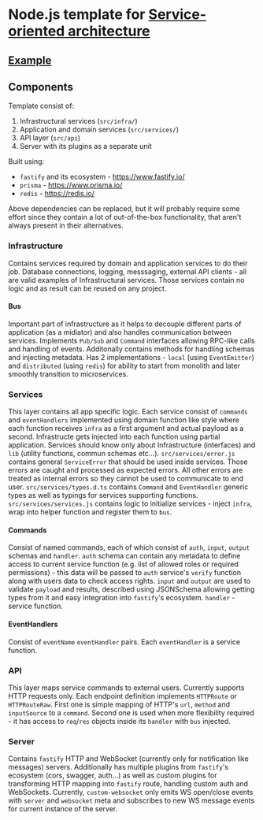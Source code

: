 # Node.js template for [Service-oriented architecture](https://en.wikipedia.org/wiki/Service-oriented_architecture)

## [Example](https://github.com/mprudnik/node-soa-template/tree/example)

## Components

Template consist of:
1. Infrastructural services (`src/infra/`)
1. Application and domain services (`src/services/`)
1. API layer (`src/api`)
1. Server with its plugins as a separate unit

Built using:
 - `fastify` and its ecosystem - https://www.fastify.io/
 - `prisma` - https://www.prisma.io/
 - `redis` - https://redis.io/

Above dependencies can be replaced, but it will probably require some effort since they contain
a lot of out-of-the-box functionality, that aren't always present in their alternatives.

### Infrastructure

Contains services required by domain and application services to do their job.
Database connections, logging, messsaging, external API clients - all are valid examples
of Infrastructural services. Those services contain no logic and as result can be reused
on any project.

#### Bus

Important part of infrastructure as it helps to decouple different parts of application
(as a midiator) and also handles communication between services. Implements `Pub/Sub` and
`Command` interfaces allowing RPC-like calls and handling of events. Additonally contains
methods for handling schemas and injecting metadata.
Has 2 implementations - `local` (using `EventEmitter`) and `distributed` (using `redis`)
for ability to start from monolith and later smoothly transition to microservices.

### Services

This layer contains all app specific logic. Each service consist of `commands` and `eventHandlers`
implemented using domain function like style where each function receives `infra` as a first
argument and actual payload as a second. Infrastructe gets injected into each function using
partial application.
Services should know only about Infrastructure (interfaces) and `lib` (utility functions, commun
schemas etc...).
`src/services/error.js` contains general `ServiceError` that should be used inside services.
Those errors are caught and processed as expected errors. All other errors are treated as
internal errors so they cannot be used to communicate to end user.
`src/services/types.d.ts` contains `Command` and `EventHandler` generic types as well as typings
for services supporting functions.
`src/services/services.js` contains logic to initialize services - inject `infra`, wrap into helper
function and register them to `bus`.

#### Commands

Consist of named commands, each of which consist of `auth`, `input`, `output` schemas and `handler`.
`auth` schema can contain any metadata to define access to current service function (e.g. list
of allowed roles or required permissions) - this data will be passed to `auth` service's `verify`
function along with users data to check access rights.
`input` and `output` are used to validate `payload` and results, described using JSONSchema
allowing getting types from it and easy integration into `fastify`'s ecosystem.
`handler` - service function.

#### EventHandlers

Consist of `eventName` `eventHandler` pairs. Each `eventHandler` is a service function.

### API

This layer maps service commands to external users. Currently supports HTTP requests only.
Each endpoint definition implements `HTTPRoute` or `HTTPRouteRaw`.
First one is simple mapping of HTTP's `url`, `method` and `inputSource` to a `command`.
Second one is used when more flexibility required - it has access to `req`/`res` objects
inside its `handler` with `bus` injected.

### Server

Contains `fastify` HTTP and WebSocket (currently only for notification like messages) servers.
Additionally has multiple plugins from `fastify`'s ecosystem (cors, swagger, auth...) as well as
custom plugins for transforming HTTP mapping into `fastify` route, handling custom auth and
WebSockets. Currently, `custom-websocket` only emits WS open/close events with `server` and
`websocket` meta and subscribes to new WS message events for current instance of the server.
